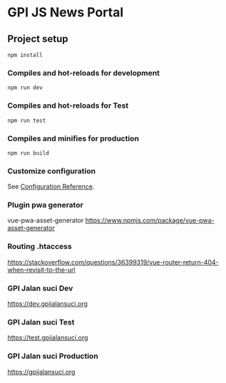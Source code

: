 # GPI JS News Portal

## Project setup
```
npm install
```

### Compiles and hot-reloads for development
```
npm run dev
```

### Compiles and hot-reloads for Test
```
npm run test
```

### Compiles and minifies for production
```
npm run build
```

### Customize configuration
See [Configuration Reference](https://cli.vuejs.org/config/).

### Plugin pwa generator
vue-pwa-asset-generator
https://www.npmjs.com/package/vue-pwa-asset-generator

### Routing .htaccess 
https://stackoverflow.com/questions/36399319/vue-router-return-404-when-revisit-to-the-url

### GPI Jalan suci Dev
https://dev.gpijalansuci.org

### GPI Jalan suci Test
https://test.gpijalansuci.org

### GPI Jalan suci Production
https://gpijalansuci.org
